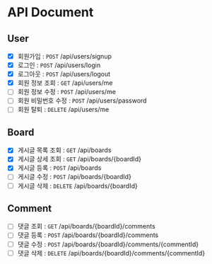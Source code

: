 # API Document
## User
- [X] 회원가입 : `POST` /api/users/signup
- [X] 로그인 : `POST` /api/users/login
- [X] 로그아웃 : `POST` /api/users/logout
- [X] 회원 정보 조회 : `GET` /api/users/me
- [ ] 회원 정보 수정 : `POST` /api/users/me
- [ ] 회원 비밀번호 수정 : `POST` /api/users/password
- [ ] 회원 탈퇴 : `DELETE` /api/users/me

## Board
- [X] 게시글 목록 조회 : `GET` /api/boards
- [X] 게시글 상세 조회 : `GET` /api/boards/{boardId}
- [X] 게시글 등록 : `POST` /api/boards
- [ ] 게시글 수정 : `POST` /api/boards/{boardId}
- [ ] 게시글 삭제 : `DELETE` /api/boards/{boardId}

## Comment
- [ ] 댓글 조회 : `GET` /api/boards/{boardId}/comments
- [ ] 댓글 등록 : `POST` /api/boards/{boardId}/comments
- [ ] 댓글 수정 : `POST` /api/boards/{boardId}/comments/{commentId}
- [ ] 댓글 삭제 : `DELETE` /api/boards/{boardId}/comments/{commentId}